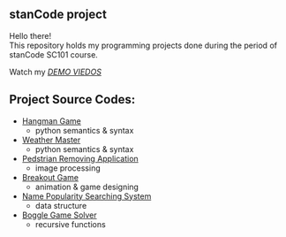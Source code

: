 ## stanCode project
Hello there!\
This repository holds my programming projects done during the period of stanCode SC101 course.

Watch my *[DEMO VIEDOS](https://drive.google.com/drive/folders/1YfgsM0vmbgTQMsDsKjfTmneIjBfez4IV?usp=share_link)*

## Project Source Codes:
* [Hangman Game](https://github.com/Tingyu98/MystanCodeProJects/blob/main/stanCode_Projects/Hangman_Game/hangman.py)
  * python semantics & syntax
* [Weather Master](https://github.com/Tingyu98/MystanCodeProJects/blob/main/stanCode_Projects/weather_master/weather_master.py)
  * python semantics & syntax
* [Pedstrian Removing Application](https://github.com/Tingyu98/MystanCodeProJects/blob/main/stanCode_Projects/pedestrian_removing_application/stanCodoshop.py)
  * image processing
* [Breakout Game](https://github.com/Tingyu98/MystanCodeProJects/blob/main/stanCode_Projects/break_out_game/breakout.py)
  * animation & game designing
* [Name Popularity Searching System](https://github.com/Tingyu98/MystanCodeProJects/blob/main/stanCode_Projects/baby_names/babynames.py)
  * data structure 
* [Boggle Game Solver](https://github.com/Tingyu98/MystanCodeProJects/blob/main/stanCode_Projects/boggle_game_solver/boggle.py)
  * recursive functions
 
